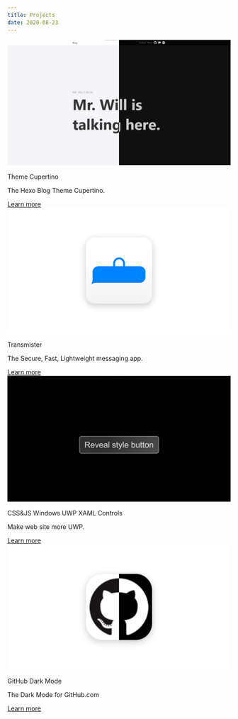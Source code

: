 ```yaml
---
title: Projects
date: 2020-08-23
---
```


<div id="cmd-no-date" class="theme-command"></div>

<div class="card-grid">
    <div class="card">
        <div class="cover-img">
            <img src="/img/000001.png" alt="A screen shot of theme Cupertino">
        </div>
        <div class="content">
            <p class="title">Theme Cupertino</p>
            <p class="description">The Hexo Blog Theme Cupertino.</p>
        </div>
        <div class="actions">
            <a class="action-button-primary" href="https://github.com/MrWillCom/hexo-theme-cupertino">Learn more</a>
        </div>
    </div>
    <div class="card">
        <div class="cover-img">
            <img src="/img/000002.png" alt="The logo of Transmister">
        </div>
        <div class="content">
            <p class="title">Transmister</p>
            <p class="description">The Secure, Fast, Lightweight messaging app.</p>
        </div>
        <div class="actions">
            <a class="action-button-primary" href="https://github.com/transmister">Learn more</a>
        </div>
    </div>
    <div class="card">
        <div class="cover-img">
            <img src="/img/000003.png" alt="A screen shot of CSS&JS Windows UWP XAML Controls">
        </div>
        <div class="content">
            <p class="title">CSS&JS Windows UWP XAML Controls</p>
            <p class="description">Make web site more UWP.</p>
        </div>
        <div class="actions">
            <a class="action-button-primary" href="https://github.com/MrWillCom/css-and-js-windows-uwp-xaml-controls">Learn more</a>
        </div>
    </div>
    <div class="card">
        <div class="cover-img">
            <img src="/img/000004.png" alt="The logo of GitHub Dark Mode">
        </div>
        <div class="content">
            <p class="title">GitHub Dark Mode</p>
            <p class="description">The Dark Mode for GitHub.com</p>
        </div>
        <div class="actions">
            <a class="action-button-primary" href="https://github.com/MrWillCom/github-dark-mode">Learn more</a>
        </div>
    </div>
</div>
